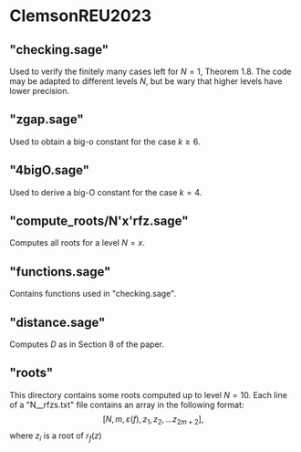 # ClemsonREU2023
## "checking.sage"
Used to verify the finitely many cases left for $N=1$, Theorem 1.8. The code may be adapted to different levels $N$, but be wary that higher levels have lower precision.

## "zgap.sage"
Used to obtain a big-o constant for the case $k\geq 6$.

## "4bigO.sage"
Used to derive a big-O constant for the case $k=4$.

## "compute_roots/N'x'rfz.sage"
Computes all roots for a level $N=x$.

## "functions.sage"
Contains functions used in "checking.sage".

## "distance.sage"
Computes $D$ as in Section 8 of the paper.

## "roots"
This directory contains some roots computed up to level $N=10$. Each line of a "N__rfzs.txt" file contains an array in the following format:
$$[N, m, \varepsilon(f), z_1,z_2,...z_{2m+2}],$$
where $z_i$ is a root of $r_f(z)$
